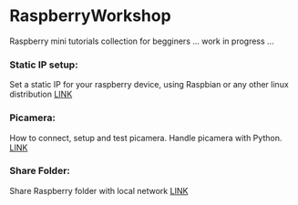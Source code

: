 # RaspberryWorkshop

Raspberry mini tutorials collection for begginers
... work in progress ...

### Static IP setup: 
Set a static IP for your raspberry device, using Raspbian or any other linux distribution 
[LINK](https://github.com/DiegoMartinezGlez/RaspberryWorkshop/tree/master/static_ip_setup)

### Picamera:
How to connect, setup and test picamera. Handle picamera with Python.
[LINK](https://github.com/DiegoMartinezGlez/RaspberryWorkshop/tree/master/picamera)

### Share Folder:
Share Raspberry folder with local network 
[LINK](https://github.com/DiegoMartinezGlez/RaspberryWorkshop/tree/master/share_folder)
